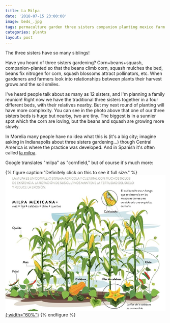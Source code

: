 ```yaml
---
title: La Milpa
date: '2018-07-15 23:00:00'
image: beds_.jpg
tags: permaculture garden three sisters companion planting mexico farm
categories: plants
layout: post
---
```


The three sisters have so many siblings!

Have you heard of three sisters gardening? Corn+beans+squash, companion-planted so that the beans climb corn, squash mulches the bed, beans fix nitrogen for corn, squash blossoms attract pollinators, etc. When gardeners and farmers look into relationships between plants their harvest grows and the soil smiles.

I've heard people talk about as many as 12 sisters, and I'm planning a family reunion! Right now we have the traditional three sisters together in a four different beds, with their relatives nearby. But my next round of planting will have more complexity. You can see in the photo above that one of our three sisters beds is huge but nearby, two are tiny. The biggest is in a sunnier spot which the corn are loving, but the beans and squash are growing more slowly.

In Morelia many people have no idea what this is (it's a big city; imagine asking in Indianapolis about three sisters gardening...) though Central America is where the practice was developed.  And in Spanish it's often called [la milpa](https://viaorganica.org/la-milpa-del-buen-comer/).

Google translates "milpa" as "cornfield," but of course it's much more:

{% figure caption:"Definitely click on this to see it full size." %}
[![](/images/milpa_.jpg){:width="60%"}](/images/milpa.jpg)
{% endfigure %}